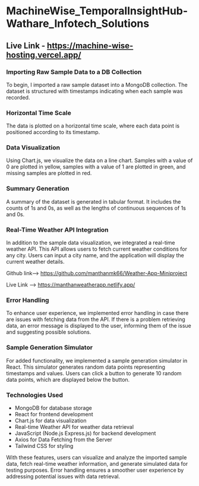 # MachineWise_TemporalInsightHub-Wathare_Infotech_Solutions 
## Live Link - https://machine-wise-hosting.vercel.app/

### Importing Raw Sample Data to a DB Collection 

To begin, I imported a raw sample dataset into a MongoDB collection. The dataset is structured with timestamps indicating when each sample was recorded.

### Horizontal Time Scale

The data is plotted on a horizontal time scale, where each data point is positioned according to its timestamp.

### Data Visualization

Using Chart.js, we visualize the data on a line chart. Samples with a value of 0 are plotted in yellow, samples with a value of 1 are plotted in green, and missing samples are plotted in red.

### Summary Generation

A summary of the dataset is generated in tabular format. It includes the counts of 1s and 0s, as well as the lengths of continuous sequences of 1s and 0s.

### Real-Time Weather API Integration

In addition to the sample data visualization, we integrated a real-time weather API. This API allows users to fetch current weather conditions for any city. Users can input a city name, and the application will display the current weather details.

Github link--> https://github.com/manthanmk66/Weather-App-Miniproject

Live Link  --> https://manthanweatherapp.netlify.app/

### Error Handling

To enhance user experience, we implemented error handling in case there are issues with fetching data from the API. If there is a problem retrieving data, an error message is displayed to the user, informing them of the issue and suggesting possible solutions.

### Sample Generation Simulator

For added functionality, we implemented a sample generation simulator in React. This simulator generates random data points representing timestamps and values. Users can click a button to generate 10 random data points, which are displayed below the button.

### Technologies Used

- MongoDB for database storage
- React for frontend development
- Chart.js for data visualization
- Real-time Weather API for weather data retrieval
- JavaScript (Node.js Express.js) for backend development
- Axios for Data Fetching from the Server
- Tailwind CSS for styling

With these features, users can visualize and analyze the imported sample data, fetch real-time weather information, and generate simulated data for testing purposes. Error handling ensures a smoother user experience by addressing potential issues with data retrieval.
